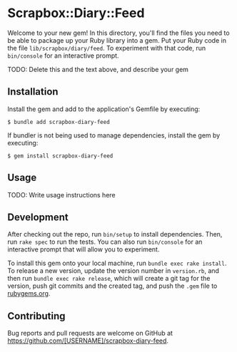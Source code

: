 # Scrapbox::Diary::Feed

Welcome to your new gem! In this directory, you'll find the files you need to be able to package up your Ruby library into a gem. Put your Ruby code in the file `lib/scrapbox/diary/feed`. To experiment with that code, run `bin/console` for an interactive prompt.

TODO: Delete this and the text above, and describe your gem

## Installation

Install the gem and add to the application's Gemfile by executing:

    $ bundle add scrapbox-diary-feed

If bundler is not being used to manage dependencies, install the gem by executing:

    $ gem install scrapbox-diary-feed

## Usage

TODO: Write usage instructions here

## Development

After checking out the repo, run `bin/setup` to install dependencies. Then, run `rake spec` to run the tests. You can also run `bin/console` for an interactive prompt that will allow you to experiment.

To install this gem onto your local machine, run `bundle exec rake install`. To release a new version, update the version number in `version.rb`, and then run `bundle exec rake release`, which will create a git tag for the version, push git commits and the created tag, and push the `.gem` file to [rubygems.org](https://rubygems.org).

## Contributing

Bug reports and pull requests are welcome on GitHub at https://github.com/[USERNAME]/scrapbox-diary-feed.
